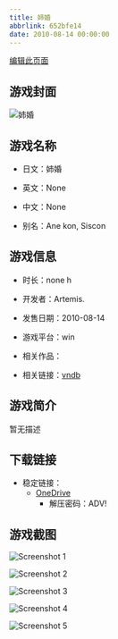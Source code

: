 ```yaml
---
title: 姉婚
abbrlink: 652bfe14
date: 2010-08-14 00:00:00
---
```

[编辑此页面](https://github.com/ACG-3/ADV3-source/blob/main/source/_posts/games/%E5%A7%89%E5%A9%9A.md)

## 游戏封面

![姉婚](https://pan.timero.xyz/onedrive/img_lib_001/%E5%A7%89%E5%A9%9A_cover.avif)


## 游戏名称

- 日文：姉婚
- 英文：None
- 中文：None

- 别名：Ane kon, Siscon


## 游戏信息

- 时长：none h
- 开发者：Artemis.
- 发售日期：2010-08-14
- 游戏平台：win
- 相关作品：

- 相关链接：[vndb](https://vndb.org/v5034)


## 游戏简介

暂无描述


## 下载链接

- 稳定链接：
    - [OneDrive](https://pan.timero.xyz/onedrive/adv_lib_001/%E5%A7%89%E5%A9%9A)
        - 解压密码：ADV!



## 游戏截图


![Screenshot 1](https://pan.timero.xyz/onedrive/img_lib_001/%E5%A7%89%E5%A9%9A_Screenshot_1.avif)

![Screenshot 2](https://pan.timero.xyz/onedrive/img_lib_001/%E5%A7%89%E5%A9%9A_Screenshot_2.avif)

![Screenshot 3](https://pan.timero.xyz/onedrive/img_lib_001/%E5%A7%89%E5%A9%9A_Screenshot_3.avif)

![Screenshot 4](https://pan.timero.xyz/onedrive/img_lib_001/%E5%A7%89%E5%A9%9A_Screenshot_4.avif)

![Screenshot 5](https://pan.timero.xyz/onedrive/img_lib_001/%E5%A7%89%E5%A9%9A_Screenshot_5.avif)

